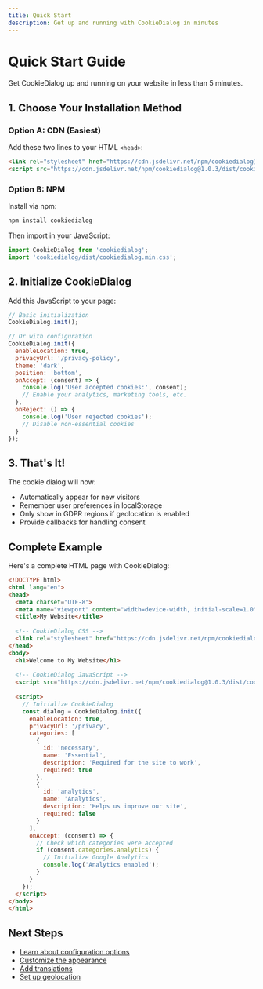 ```yaml
---
title: Quick Start
description: Get up and running with CookieDialog in minutes
---
```


# Quick Start Guide

Get CookieDialog up and running on your website in less than 5 minutes.

## 1. Choose Your Installation Method

### Option A: CDN (Easiest)

Add these two lines to your HTML `<head>`:

```html
<link rel="stylesheet" href="https://cdn.jsdelivr.net/npm/cookiedialog@1.0.3/dist/cookiedialog.min.css">
<script src="https://cdn.jsdelivr.net/npm/cookiedialog@1.0.3/dist/cookiedialog.min.js"></script>
```

### Option B: NPM

Install via npm:

```bash
npm install cookiedialog
```

Then import in your JavaScript:

```javascript
import CookieDialog from 'cookiedialog';
import 'cookiedialog/dist/cookiedialog.min.css';
```

## 2. Initialize CookieDialog

Add this JavaScript to your page:

```javascript
// Basic initialization
CookieDialog.init();

// Or with configuration
CookieDialog.init({
  enableLocation: true,
  privacyUrl: '/privacy-policy',
  theme: 'dark',
  position: 'bottom',
  onAccept: (consent) => {
    console.log('User accepted cookies:', consent);
    // Enable your analytics, marketing tools, etc.
  },
  onReject: () => {
    console.log('User rejected cookies');
    // Disable non-essential cookies
  }
});
```

## 3. That's It!

The cookie dialog will now:
- Automatically appear for new visitors
- Remember user preferences in localStorage
- Only show in GDPR regions if geolocation is enabled
- Provide callbacks for handling consent

## Complete Example

Here's a complete HTML page with CookieDialog:

```html
<!DOCTYPE html>
<html lang="en">
<head>
  <meta charset="UTF-8">
  <meta name="viewport" content="width=device-width, initial-scale=1.0">
  <title>My Website</title>
  
  <!-- CookieDialog CSS -->
  <link rel="stylesheet" href="https://cdn.jsdelivr.net/npm/cookiedialog@1.0.3/dist/cookiedialog.min.css">
</head>
<body>
  <h1>Welcome to My Website</h1>
  
  <!-- CookieDialog JavaScript -->
  <script src="https://cdn.jsdelivr.net/npm/cookiedialog@1.0.3/dist/cookiedialog.min.js"></script>
  
  <script>
    // Initialize CookieDialog
    const dialog = CookieDialog.init({
      enableLocation: true,
      privacyUrl: '/privacy',
      categories: [
        {
          id: 'necessary',
          name: 'Essential',
          description: 'Required for the site to work',
          required: true
        },
        {
          id: 'analytics',
          name: 'Analytics',
          description: 'Helps us improve our site',
          required: false
        }
      ],
      onAccept: (consent) => {
        // Check which categories were accepted
        if (consent.categories.analytics) {
          // Initialize Google Analytics
          console.log('Analytics enabled');
        }
      }
    });
  </script>
</body>
</html>
```

## Next Steps

- [Learn about configuration options](/config/options)
- [Customize the appearance](/config/themes)
- [Add translations](/config/translations)
- [Set up geolocation](/features/geolocation)